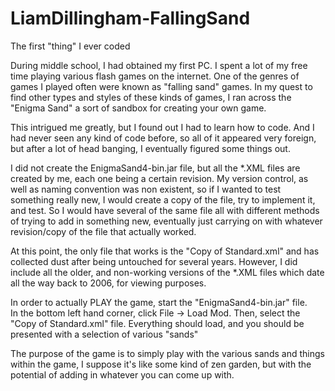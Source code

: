 # LiamDillingham-FallingSand
The first "thing" I ever coded

During middle school, I had obtained my first PC.  I spent a lot of my free time playing various flash games on the internet.
One of the genres of games I played often were known as "falling sand" games.  In my quest to find other types and styles of these
kinds of games, I ran across the "Enigma Sand" a sort of sandbox for creating your own game.  

This intrigued me greatly, but I found out I had to learn how to code.  And I had never seen any kind of code before,
so all of it appeared very foreign, but after a lot of head banging, I eventually figured some things out.

I did not create the EnigmaSand4-bin.jar file, but all the *.XML files are created by me, each one being a certain revision.
My version control, as well as naming convention was non existent, so if I wanted to test something really new, I would
create a copy of the file, try to implement it, and test.  So I would have several of the same file all with different methods
of trying to add in something new, eventually just carrying on with whatever revision/copy of the file that actually worked.

At this point, the only file that works is the "Copy of Standard.xml" and has collected dust after being untouched for several years.
However, I did include all the older, and non-working versions of the *.XML files which date all the way back to 2006, for viewing purposes.

In order to actually PLAY the game, start the "EnigmaSand4-bin.jar" file.  
In the bottom left hand corner, click File -> Load Mod.  Then, select the "Copy of Standard.xml" file.  Everything should load,
and you should be presented with a selection of various "sands"

The purpose of the game is to simply play with the various sands and things within the game, 
I suppose it's like some kind of zen garden, but with the potential of adding in whatever you can come up with.
